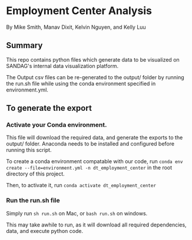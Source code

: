 # Employment Center Analysis

By Mike Smith, Manav Dixit, Kelvin Nguyen, and Kelly Luu

## Summary

This repo contains python files which generate data to be visualized on SANDAG's internal data visualization platform.

The Output csv files can be re-generated to the output/ folder by running the run.sh file while using the conda environment specified in environment.yml.

## To generate the export

### Activate your Conda environment.

This file will download the required data, and generate the exports to the output/ folder. Anaconda needs to be installed and configured before running this script.

To create a conda environment compatable with our code, run `conda env create --file=environment.yml -n dt_employment_center` in the root directory of this project.

Then, to activate it, run `conda activate dt_employment_center`

### Run the run.sh file

Simply run `sh run.sh` on Mac, or `bash run.sh` on windows.

This may take awhile to run, as it will download all required dependencies, data, and execute python code.
